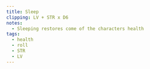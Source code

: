 ```yaml
---
title: Sleep
clipping: LV + STR x D6 
notes:
  - Sleeping restores come of the characters health
tags:
  - health
  - roll
  - STR
  - LV
---
```

